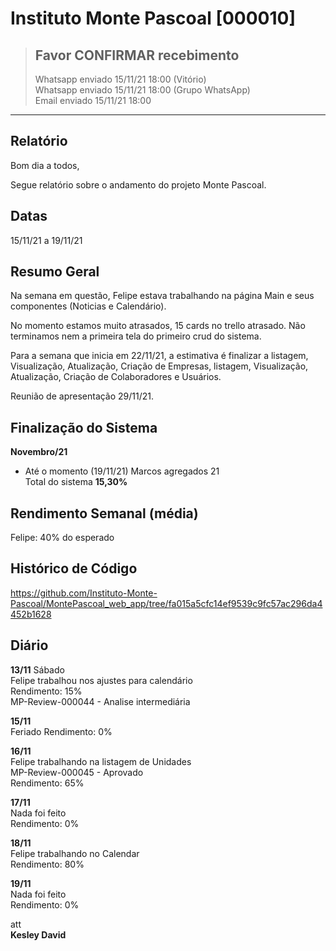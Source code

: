 # Instituto Monte Pascoal [000010]
> ## **Favor CONFIRMAR recebimento**  
> Whatsapp enviado 15/11/21 18:00 (Vitório)  
> Whatsapp enviado 15/11/21 18:00 (Grupo WhatsApp)  
> Email enviado 15/11/21 18:00

***

## **Relatório**

Bom dia a todos,  

Segue relatório sobre o andamento do projeto Monte Pascoal.  

## Datas
15/11/21 a 19/11/21  

## Resumo Geral

Na semana em questão, Felipe estava trabalhando na página Main e seus componentes (Noticias e Calendário).  

No momento estamos muito atrasados, 15 cards no trello atrasado. Não terminamos nem a primeira tela do primeiro crud do sistema.  

Para a semana que inicia em 22/11/21, a estimativa é finalizar a listagem, Visualização, Atualização, Criação de Empresas, listagem, Visualização, Atualização, Criação de Colaboradores e Usuários.  

Reunião de apresentação 29/11/21.  

## Finalização do Sistema  
**Novembro/21**  
- Até o momento (19/11/21)
Marcos agregados 21  
  Total do sistema **15,30%**   

## Rendimento Semanal (média)
Felipe: 40% do esperado    

## Histórico de Código
https://github.com/Instituto-Monte-Pascoal/MontePascoal_web_app/tree/fa015a5cfc14ef9539c9fc57ac296da4452b1628  

## Diário

**13/11**
Sábado  
Felipe trabalhou nos ajustes para calendário  
Rendimento: 15%  
MP-Review-000044 - Analise intermediária  

**15/11**  
Feriado
Rendimento: 0%
  
**16/11**  
Felipe trabalhando na listagem de Unidades  
MP-Review-000045 - Aprovado  
Rendimento: 65%  
  
**17/11**  
Nada foi feito  
Rendimento: 0%  
  
**18/11**  
Felipe trabalhando no Calendar  
Rendimento: 80%  
  
**19/11**  
Nada foi feito  
Rendimento: 0%  

att  
**Kesley David**